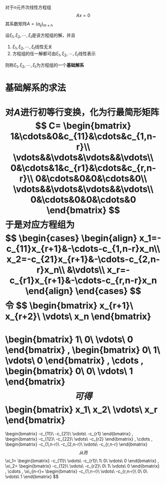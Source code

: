 对于$n$元齐次线性方程组
$$
Ax=0
$$
其系数矩阵$A=(a_{ij})_{m\times n}$

设$\xi_1,\xi_2,\cdots,\xi_t$是该方程组的解，并且
1. $\xi_1,\xi_2,\cdots,\xi_t$线性无关
2. 方程组的任一解都可由$\xi_1,\xi_2,\cdots,\xi_t$线性表示

则称$\xi_1,\xi_2,\cdots,\xi_t$为方程组的一个**基础解系**

# 基础解系的求法
对$A$进行初等行变换，化为行最简形矩阵
$$
C=
\begin{bmatrix}
1&\cdots&0&c_{11}&\cdots&c_{1,n-r}\\
\vdots&&\vdots&\vdots&&\vdots\\
0&\cdots&1&c_{r1}&\cdots&c_{r,n-r}\\
0&\cdots&0&0&\cdots&0\\
\vdots&&\vdots&\vdots&&\vdots\\
0&\cdots&0&0&\cdots&0
\end{bmatrix}
$$
于是对应方程组为
$$
\begin{cases}
\begin{align}
x_1=-c_{11}x_{r+1}&-\cdots-c_{1,n-r}x_n\\
x_2=-c_{21}x_{r+1}&-\cdots-c_{2,n-r}x_n\\
&\vdots\\
x_r=-c_{r1}x_{r+1}&-\cdots-c_{r,n-r}x_n
\end{align}
\end{cases}
$$
令
$$
\begin{bmatrix}
x_{r+1}\\
x_{r+2}\\
\vdots\\
x_n
\end{bmatrix}
=
\begin{bmatrix}
1\\
0\\
\vdots\\
0
\end{bmatrix}
,
\begin{bmatrix}
0\\
1\\
\vdots\\
0
\end{bmatrix}
,
\cdots
,
\begin{bmatrix}
0\\
0\\
\vdots\\
1
\end{bmatrix}
$$
可得
$$
\begin{bmatrix}
x_1\\
x_2\\
\vdots\\
x_r
\end{bmatrix}
=
\begin{bmatrix}
-c_{11}\\
-c_{21}\\
\vdots\\
-c_{r1}
\end{bmatrix}
,
\begin{bmatrix}
-c_{12}\\
-c_{22}\\
\vdots\\
-c_{r2}
\end{bmatrix}
,
\cdots
,
\begin{bmatrix}
-c_{1,n-r}\\
-c_{2,n-r}\\
\vdots\\
-c_{r,n-r}
\end{bmatrix}
$$
从而
$$
\xi_1=
\begin{bmatrix}
-c_{11}\\
\vdots\\
-c_{r1}\\
1\\
0\\
\vdots\\
0
\end{bmatrix}
,
\xi_2=
\begin{bmatrix}
-c_{12}\\
\vdots\\
-c_{r2}\\
0\\
1\\
\vdots\\
0
\end{bmatrix}
,
\cdots
,
\xi_{n-r}=
\begin{bmatrix}
-c_{1,n-r}\\
\vdots\\
-c_{r,n-r}\\
0\\
0\\
\vdots\\
1
\end{bmatrix}
$$